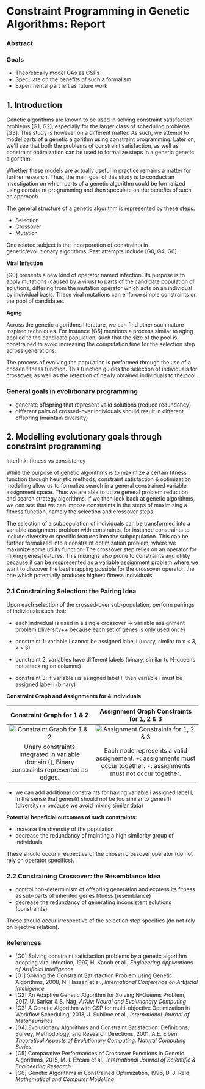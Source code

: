 # Constraint Programming in Genetic Algorithms: Report

### Abstract

### Goals

- Theoretically model GAs as CSPs
- Speculate on the benefits of such a formalism
- Experimental part left as future work

## 1. Introduction

Genetic algorithms are known to be used in solving constraint satisfaction problems [G1, G2], especially for the larger class of scheduling problems [G3]. This study is however on a different matter. As such, we attempt to model parts of a genetic algorithm using constraint programming. Later on, we'll see that both the problems of constraint satisfaction, as well as constraint optimization can be used to formalize steps in a generic genetic algorithm.

Whether these models are actually useful in practice remains a matter for further research. Thus, the main goal of this study is to conduct an investigation on which parts of a genetic algorithm could be formalized using constraint programming and then speculate on the benefits of such an approach.

The general structure of a genetic algorithm is represented by these steps:

- Selection
- Crossover
- Mutation

One related subject is the incorporation of constraints in genetic/evolutionary algorithms. Past attempts include [G0, G4, G6]. 

**Viral Infection**

[G0] presents a new kind of operator named infection. Its purpose is to apply mutations (caused by a virus) to parts of the candidate population of solutions, differing from the mutation operator which acts on an individual by individual basis. These viral mutations can enforce simple constraints on the pool of candidates.

**Aging**

Across the genetic algorithms literature, we can find other such nature inspired techniques. For instance [G5] mentions a process similar to aging applied to the candidate population, such that the size of the pool is constrained to avoid increasing the computation time for the selection step across generations.

The process of evolving the population is performed through the use of a chosen fitness function. This function guides the selection of individuals for crossover, as well as the retention of newly obtained individuals to the pool.

### General goals in evolutionary programming

- generate offspring that represent valid solutions (reduce redundancy)
- different pairs of crossed-over individuals should result in different offspring (maintain diversity)

## 2. Modelling evolutionary goals through constraint programming

Interlink: fitness vs consistency

While the purpose of genetic algorithms is to maximize a certain fitness function through heuristic methods, constraint satisfaction & optimization modelling allow us to formalize search in a general constrained variable assignment space. Thus we are able to utilze general problem reduction and search strategy algorithms. If we then look back at genetic algorithms, we can see that we can impose constraints in the steps of maximizing a fitness function, namely the selection and crossover steps.

The selection of a subpopulation of individuals can be transformed into a variable assignment problem with constraints, for instance constraints to include diversity or specific features into the subpopulation. This can be further formalized into a constraint optimization problem, where we maximize some utility function. The crossover step relies on an operator for mixing genes/features. This mixing is also prone to constraints and utility because it can be respresented as a variable assignment problem where we want to discover the best mapping possible for the crossover operator, the one which potentially produces highest fitness individuals.

### 2.1 Constraining Selection: the Pairing Idea

Upon each selection of the crossed-over sub-population, perform pairings of individuals such that:

- each individual is used in a single crossover => variable assignment problem (diversity++ because each set of genes is only used once)

- constraint 1: variable i cannot be assigned label i (unary, similar to x < 3, x > 3)
- constraint 2: variables have different labels (binary, similar to N-queens not attacking on columns)
- constraint 3: if variable i is assigned label l, then variable l must be assigned label i (binary)

**Constraint Graph and Assignments for 4 individuals**

| Constraint Graph for 1 & 2|Assignment Graph Constraints for 1, 2 & 3|
|:--------:|:--------:|
|![Constraint Graph for 1 & 2](https://raw.githubusercontent.com/perticascatalin/open_nenos/master/DPML/imgs/CG1.png)|![Assignment Constraints for 1, 2 & 3](https://raw.githubusercontent.com/perticascatalin/open_nenos/master/DPML/imgs/CG2.png)|
| Unary constraints integrated in variable domain {}, Binary constraints represented as edges.| Each node represents a valid assignement. +: assignments must occur together. -: assignments must not occur together.|

- we can add additional constraints for having variable i assigned label l, in the sense that genes(i) should not be too similar to genes(l) (diversity++ because we avoid mixing similar data)

**Potential beneficial outcomes of such constraints:**

- increase the diversity of the population
- decrease the redundancy of mainting a high similarity group of individuals

These should occur irrespective of the chosen crossover operator (do not rely on operator specifics).

### 2.2 Constraining Crossover: the Resemblance Idea

- control non-determinism of offspring generation and express its fitness as sub-parts of inherited genes fitness (resemblance)
- decrease the redundancy of generating inconsistent solutions (constraints)

These should occur irrespective of the selection step specifics (do not rely on bijective relation).

### References

- [G0] Solving constraint satisfaction problems by a genetic algorithm adopting viral infection, 1997, H. Kanoh et al., *Engineering Applications of Artificial Intelligence*
- [G1] Solving the Constraint Satisfaction Problem using Genetic Algorithms, 2008, N. Hassan et al., *International Conference on Artificial Intelligence*
- [G2] An Adaptive Genetic Algorithm for Solving N-Queens Problem, 2017, U. Sarkar & S. Nag, *ArXiv: Neural and Evolutionary Computing*
- [G3] A Genetic Algorithm with CSP for multi-objective Optimization in Workflow Scheduling, 2013, J. Sublime et al., *International Journal of Metaheuristics*
- [G4] Evolutionary Algorithms and Constraint Satisfaction: Definitions, Survey, Methodology, and Research Directions, 2001, A.E. Eiben, *Theoretical Aspects of Evolutionary Computing. Natural Computing Series*
- [G5] Comparative Performances of Crossover Functions in Genetic Algorithms, 2015, M. I. Ezeani et al., *International Journal of Scientific & Engineering Research*
- [G6] Genetic Algorithms in Constrained Optimization, 1996, D. J. Reid, *Mathematical and Computer Modelling*